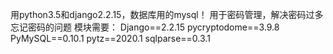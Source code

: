 用python3.5和django2.2.15，数据库用的mysql！
用于密码管理，解决密码过多忘记密码的问题
模块需要：
Django==2.2.15
pycryptodome==3.9.8
PyMySQL==0.10.1
pytz==2020.1
sqlparse==0.3.1

